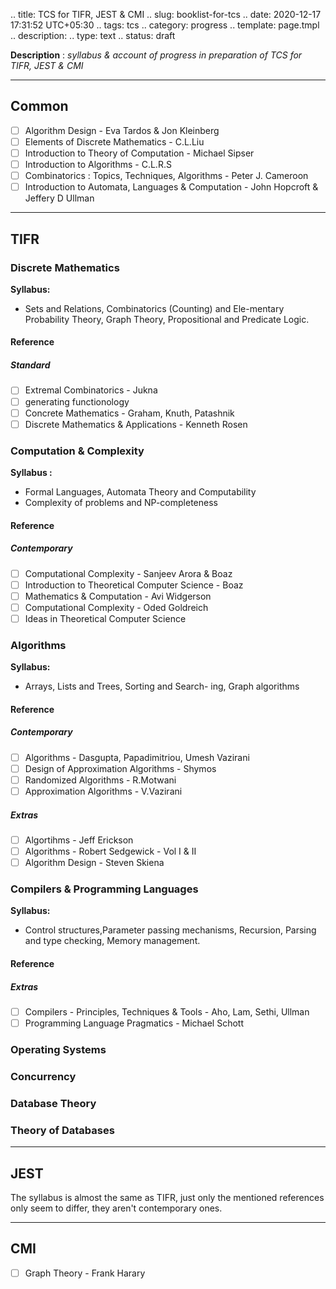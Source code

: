 .. title: TCS for TIFR, JEST & CMI
.. slug: booklist-for-tcs
.. date: 2020-12-17 17:31:52 UTC+05:30
.. tags: tcs
.. category: progress
.. template: page.tmpl
.. description: 
.. type: text
.. status: draft

**Description** : *syllabus & account of progress in preparation of TCS for TIFR, JEST & CMI*

***
<!-- TEASER_END -->

## Common

- [ ] Algorithm Design - Eva Tardos & Jon Kleinberg
- [ ] Elements of Discrete Mathematics - C.L.Liu
- [ ] Introduction to Theory of Computation - Michael Sipser
- [ ] Introduction to Algorithms - C.L.R.S
- [ ] Combinatorics : Topics, Techniques, Algorithms - Peter J. Cameroon 
- [ ] Introduction to Automata, Languages & Computation - John Hopcroft & Jeffery D Ullman

---

## TIFR

### Discrete Mathematics
**Syllabus:** 
- Sets and Relations, Combinatorics (Counting) and Ele-mentary Probability Theory, Graph Theory, Propositional and Predicate Logic.

#### Reference
##### Standard 
- [ ] Extremal Combinatorics - Jukna
- [ ] generating functionology
- [ ] Concrete Mathematics - Graham, Knuth, Patashnik
- [ ] Discrete Mathematics & Applications - Kenneth Rosen

### Computation & Complexity
**Syllabus :** 
- Formal Languages, Automata Theory and Computability
- Complexity of problems and NP-completeness

#### Reference
##### Contemporary
- [ ] Computational Complexity - Sanjeev Arora & Boaz
- [ ] Introduction to Theoretical Computer Science - Boaz
- [ ] Mathematics & Computation - Avi Widgerson
- [ ] Computational Complexity - Oded Goldreich
- [ ] Ideas in Theoretical Computer Science

### Algorithms
**Syllabus:** 
- Arrays, Lists and Trees, Sorting and Search-
  ing, Graph algorithms

#### Reference
##### Contemporary
- [ ] Algorithms - Dasgupta, Papadimitriou, Umesh Vazirani
- [ ] Design of Approximation Algorithms - Shymos
- [ ] Randomized Algorithms - R.Motwani
- [ ] Approximation Algorithms - V.Vazirani

##### Extras
- [ ] Algortihms - Jeff Erickson
- [ ] Algorithms - Robert Sedgewick - Vol I & II
- [ ] Algorithm Design - Steven Skiena 

### Compilers & Programming Languages
**Syllabus:** 
- Control structures,Parameter passing mechanisms, Recursion, Parsing and type checking, Memory
  management.

#### Reference
##### Extras
- [ ] Compilers - Principles, Techniques & Tools - Aho, Lam, Sethi, Ullman
- [ ] Programming Language Pragmatics - Michael Schott

### Operating Systems
### Concurrency
### Database Theory
### Theory of Databases

---

## JEST

The syllabus is almost the same as TIFR, just only the mentioned references only seem to differ, they aren't contemporary ones. 

---

## CMI
- [ ] Graph Theory - Frank Harary

